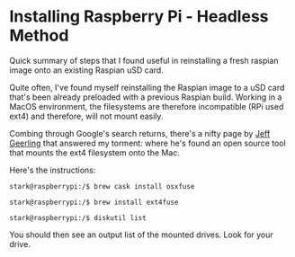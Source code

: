 # Installing Raspberry Pi - Headless Method

Quick summary of steps that I found useful in reinstalling a fresh raspian image onto an existing Raspian uSD card.

Quite often, I've found myself reinstalling the Raspian image to a uSD card that's been already preloaded with a previous Raspian build. Working in a MacOS environment, the filesystems are therefore incompatible (RPi used ext4) and therefore, will not mount easily.

Combing through Google's search returns, there's a nifty page by [Jeff Geerling](https://www.jeffgeerling.com/blog/2017/mount-raspberry-pi-sd-card-on-mac-read-only-osxfuse-and-ext4fuse) that answered my torment: where he's found an open source tool that mounts the ext4 filesystem onto the Mac.  

Here's the instructions:

```console
stark@raspberrypi:/$ brew cask install osxfuse
```

```console
stark@raspberrypi:/$ brew install ext4fuse
```

```console
stark@raspberrypi:/$ diskutil list
```

You should then see an output list of the mounted drives. Look for your drive.

